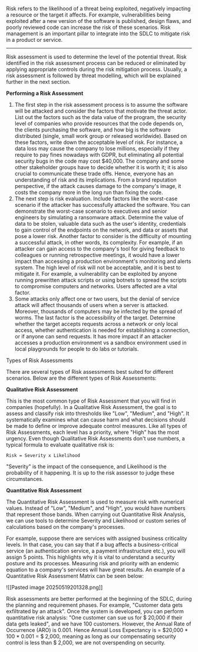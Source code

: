 Risk refers to the likelihood of a threat being exploited, negatively impacting a resource or the target it affects.
For example, vulnerabilities being exploited after a new version of the software is published, design flaws, and poorly reviewed code can increase the risk of these scenarios.
Risk management is an important pillar to integrate into the SDLC to mitigate risk in a product or service.  

---

Risk assessment is used to determine the level of the potential threat. Risk identified in the risk assessment process can be reduced or eliminated by applying appropriate controls during the risk mitigation process. Usually, a risk assessment is followed by threat modelling, which will be explained further in the next section.  

**Performing a Risk Assessment**

1. The first step in the risk assessment process is to assume the software will be attacked and consider the factors that motivate the threat actor. List out the factors such as the data value of the program, the security level of companies who provide resources that the code depends on, the clients purchasing the software, and how big is the software distributed (single, small work group or released worldwide). Based on these factors, write down the acceptable level of risk. For instance, a data loss may cause the company to lose millions, especially if they require to pay fines nowadays with GDPR, but eliminating all potential security bugs in the code may cost $40,000. The company and some other stakeholder groups have to decide whether it is worth it; it is also crucial to communicate these trade offs. Hence, everyone has an understanding of risk and its implications. From a brand reputation perspective, if the attack causes damage to the company's image, it costs the company more in the long run than fixing the code.
2. The next step is risk evaluation. Include factors like the worst-case scenario if the attacker has successfully attacked the software. You can demonstrate the worst-case scenario to executives and senior engineers by simulating a ransomware attack. Determine the value of data to be stolen, valuable data such as the user's identity, credentials to gain control of the endpoints on the network, and data or assets that pose a lower risk. Another factor to consider is the difficulty of mounting a successful attack, in other words, its complexity. For example, if an attacker can gain access to the company's tool for giving feedback to colleagues or running retrospective meetings, it would have a lower impact than accessing a production environment's monitoring and alerts system. The high level of risk will not be acceptable, and it is best to mitigate it. For example, a vulnerability can be exploited by anyone running prewritten attack scripts or using botnets to spread the scripts to compromise computers and networks. Users affected are a vital factor.
3. Some attacks only affect one or two users, but the denial of service attack will affect thousands of users when a server is attacked. Moreover, thousands of computers may be infected by the spread of worms. The last factor is the accessibility of the target. Determine whether the target accepts requests across a network or only local access, whether authentication is needed for establishing a connection, or if anyone can send requests. It has more impact if an attacker accesses a production environment vs a sandbox environment used in local playgrounds for people to do labs or tutorials.

Types of Risk Assessments

There are several types of Risk assessments best suited for different scenarios. Below are the different types of Risk Assessments:

**Qualitative Risk Assessment**

This is the most common type of Risk Assessment that you will find in companies (hopefully). In a Qualitative Risk Assessment, the goal is to assess and classify risk into thresholds like "Low", "Medium", and "High". It systematically examines what can cause harm and what decisions should be made to define or improve adequate control measures. Like all types of Risk Assessments, each level has a priority, where "High" has the most urgency. Even though Qualitative Risk Assessments don't use numbers, a typical formula to evaluate qualitative risk is:

`Risk = Severity x Likelihood`

"Severity" is the impact of the consequence, and Likelihood is the probability of it happening. It is up to the risk assessor to judge these circumstances.

**Quantitative Risk Assessment**  

The Quantitative Risk Assessment is used to measure risk with numerical values. Instead of "Low", "Medium", and "High", you would have numbers that represent those bands. When carrying out Quantitative Risk Analysis, we can use tools to determine Severity and Likelihood or custom series of calculations based on the company's processes.

For example, suppose there are services with assigned business criticality levels. In that case, you can say that if a bug affects a business-critical service (an authentication service, a payment infrastructure etc.), you will assign 5 points. This highlights why it is vital to understand a security posture and its processes. Measuring risk and priority with an endemic equation to a company's services will have great results. An example of a Quantitative Risk Assessment Matrix can be seen below:

![[Pasted image 20250519201328.png]]

Risk assessments are better performed at the beginning of the SDLC, during the planning and requirement phases. For example, "Customer data gets exfiltrated by an attack". Once the system is developed, you can perform quantitative risk analysis: "One customer can sue us for $ 20,000 if their data gets leaked", and we have 100 customers. However, the Annual Rate of Occurrence (ARO) is 0.001. Hence Annual Loss Expectancy is = $20,000 * 100 * 0.001 = $ 2,000, meaning as long as our compensating security control is less than $ 2,000, we are not overspending on security.